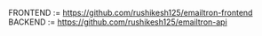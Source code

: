 FRONTEND := https://github.com/rushikesh125/emailtron-frontend
BACKEND := https://github.com/rushikesh125/emailtron-api